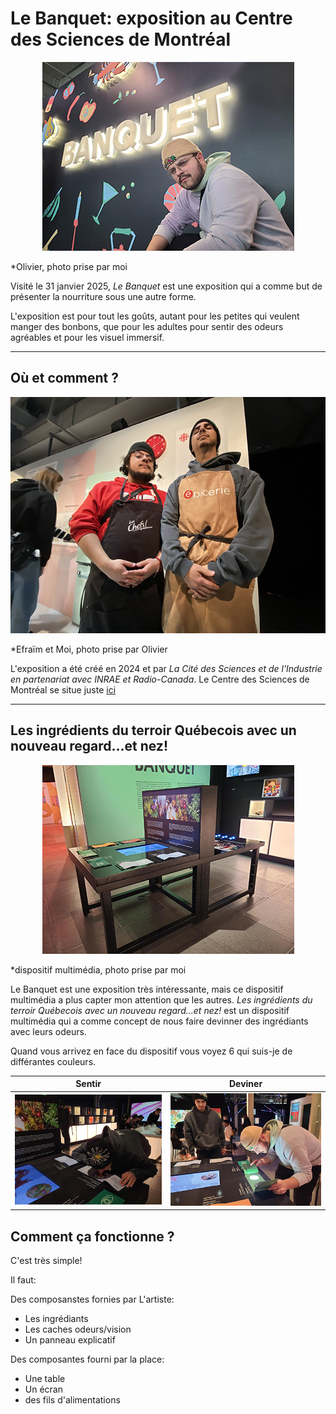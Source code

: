 # Le Banquet: exposition au Centre des Sciences de Montréal


<p align="center">
  <img src="./photos/bonne/banquet.jpg">
</p>
*Olivier, photo prise par moi

 Visité le 31 janvier 2025, *Le Banquet* est une exposition qui a comme but de présenter la nourriture sous une autre forme. 

 L'exposition est pour tout les goûts, autant pour les petites qui veulent manger des bonbons, que pour les adultes pour sentir des odeurs agréables et pour les visuel immersif.

---

 ## Où et comment ?

 
<p align="center">
  <img src="./photos/bonne/Efra et moi.jpg">
</p>
*Efraïm et Moi, photo prise par Olivier

L'exposition a été créé en 2024 et par *La Cité des Sciences et de l'Industrie en partenariat avec INRAE et Radio-Canada*. 
Le Centre des Sciences de Montréal se situe juste [ici](https://www.google.ca/maps/place/Centre+des+sciences+de+Montr%C3%A9al/@45.5047874,-73.5533179,17z/data=!3m1!4b1!4m6!3m5!1s0x4cc91af8afb32729:0xf341b1d10d346c12!8m2!3d45.5047874!4d-73.550743!16s%2Fm%2F047jd81?entry=ttu&g_ep=EgoyMDI1MDIxOC4wIKXMDSoASAFQAw%3D%3D)

---

## Les ingrédients du terroir Québecois avec un nouveau regard...et nez!

<p align="center">
  <img src="./photos/bonne/table.jpg">
</p>
*dispositif multimédia, photo prise par moi

Le Banquet est une exposition très intéressante, mais ce dispositif multimédia a plus capter mon attention que les autres.
*Les ingrédients du terroir Québecois avec un nouveau regard...et nez!* est un dispositif multimédia qui a comme concept de nous faire devinner des ingrédiants avec leurs odeurs.

Quand vous arrivez en face du dispositif vous voyez 6 qui suis-je de différantes couleurs.



Sentir | Deviner
:-------------------------:|:-------------------------:
![sentir](photos/bonne/efra_sens.jpg)|![deviner](photos/bonne/oli_wow.jpg)

## Comment ça fonctionne ?

C'est très simple!

Il faut:

Des composanstes  fornies par L'artiste:
- Les ingrédiants
- Les caches odeurs/vision
- Un panneau explicatif

Des composantes fourni par la place:
- Une table
- Un écran
- des fils d'alimentations
